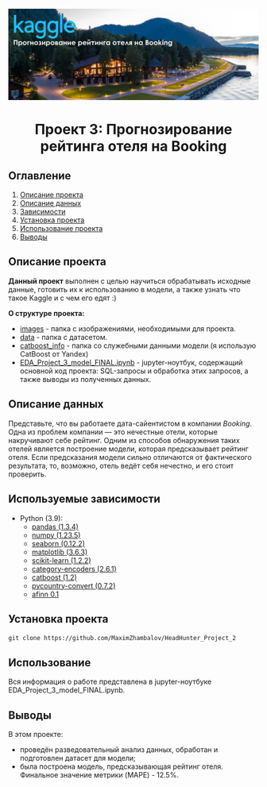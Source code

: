 ![](./images/logo.jpg)
# <center> Проект 3: Прогнозирование рейтинга отеля на Booking </center>

## Оглавление
1. [Описание проекта](#Описание-проекта)
2. [Описание данных](#Описание-данных)
3. [Зависимости](#Зависимости)
4. [Установка проекта](#Установка-проекта)
5. [Использование проекта](#Использование-проекта)
6. [Выводы](Использование-проекта)

## Описание проекта

**Данный проект** выполнен с целью научиться обрабатывать исходные данные, готовить их к использованию в модели, а также узнать что такое Kaggle и с чем его едят :)

**О структуре проекта:**
* [images](./images) - папка с изображениями, необходимыми для проекта.
* [data](./data) - папка с датасетом.
* [catboost_info](./catboost_info) - папка со служебными данными модели (я использую CatBoost от Yandex)
* [EDA_Project_3_model_FINAL.ipynb](./EDA_Project_3_model_FINAL.ipynb) - jupyter-ноутбук, содержащий основной код проекта: SQL-запросы и обработка этих запросов, а также выводы из полученных данных.


## Описание данных
Представьте, что вы работаете дата-сайентистом в компании *Booking*. Одна из проблем компании — это нечестные отели, которые накручивают себе рейтинг. Одним из способов обнаружения таких отелей 
является построение модели, которая предсказывает рейтинг отеля. Если предсказания модели сильно отличаются от фактического результата, то, возможно, отель ведёт себя нечестно, и его стоит проверить.

## Используемые зависимости
* Python (3.9):
    * [pandas (1.3.4)](https://pandas.pydata.org)
    * [numpy (1.23.5)](https://pypi.org/project/psycopg2/)
    * [seaborn (0.12.2)](https://plotly.com/python/)
    * [matplotlib (3.6.3)](https://matplotlib.org/)
    * [scikit-learn (1.2.2)](https://scikit-learn.org/stable/index.html)
    * [category-encoders (2.6.1)](https://contrib.scikit-learn.org/category_encoders/)
    * [catboost (1.2)](https://catboost.ai/)
    * [pycountry-convert (0.7.2)](https://pypi.org/project/pycountry-convert/)
    * [afinn 0.1](https://pypi.org/project/afinn/)

## Установка проекта
```
git clone https://github.com/MaximZhambalov/HeadHunter_Project_2
```

## Использование
Вся информация о работе представлена в jupyter-ноутбуке EDA_Project_3_model_FINAL.ipynb.

## Выводы
В этом проекте:
- проведён разведовательный анализ данных, обработан и подготовлен датасет для модели;
- была построена модель, предсказывающая рейтинг отеля. Финальное значение метрики (MAPE) - 12.5%.